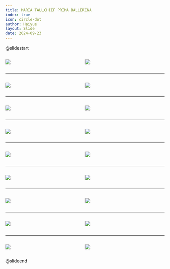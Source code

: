 ```yaml
---
title: MARIA TALLCHIEF PRIMA BALLERINA
index: true
icon: circle-dot
author: Haiyue
layout: Slide
date: 2024-09-23
---
```

 
@slidestart

<div style="display:flex">
<div style="flex:1">

![](/reading/english/Level-O/MARIA%20TALLCHIEF%20PRIMA%20BALLERINA/001.webp)
</div>
<div style="flex:1">

![](/reading/english/Level-O/MARIA%20TALLCHIEF%20PRIMA%20BALLERINA/002.webp)
</div>
</div>

---

<div style="display:flex">
<div style="flex:1">

![](/reading/english/Level-O/MARIA%20TALLCHIEF%20PRIMA%20BALLERINA/003.webp)
</div>
<div style="flex:1">

![](/reading/english/Level-O/MARIA%20TALLCHIEF%20PRIMA%20BALLERINA/004.webp)
</div>
</div>

---

<div style="display:flex">
<div style="flex:1">

![](/reading/english/Level-O/MARIA%20TALLCHIEF%20PRIMA%20BALLERINA/005.webp)
</div>
<div style="flex:1">

![](/reading/english/Level-O/MARIA%20TALLCHIEF%20PRIMA%20BALLERINA/006.webp)
</div>
</div>

---

<div style="display:flex">
<div style="flex:1">

![](/reading/english/Level-O/MARIA%20TALLCHIEF%20PRIMA%20BALLERINA/007.webp)
</div>
<div style="flex:1">

![](/reading/english/Level-O/MARIA%20TALLCHIEF%20PRIMA%20BALLERINA/008.webp)
</div>
</div>

---

<div style="display:flex">
<div style="flex:1">

![](/reading/english/Level-O/MARIA%20TALLCHIEF%20PRIMA%20BALLERINA/009.webp)
</div>
<div style="flex:1">

![](/reading/english/Level-O/MARIA%20TALLCHIEF%20PRIMA%20BALLERINA/010.webp)
</div>
</div>

---

<div style="display:flex">
<div style="flex:1">

![](/reading/english/Level-O/MARIA%20TALLCHIEF%20PRIMA%20BALLERINA/011.webp)
</div>
<div style="flex:1">

![](/reading/english/Level-O/MARIA%20TALLCHIEF%20PRIMA%20BALLERINA/012.webp)
</div>
</div>

---

<div style="display:flex">
<div style="flex:1">

![](/reading/english/Level-O/MARIA%20TALLCHIEF%20PRIMA%20BALLERINA/013.webp)
</div>
<div style="flex:1">

![](/reading/english/Level-O/MARIA%20TALLCHIEF%20PRIMA%20BALLERINA/014.webp)
</div>
</div>

---

<div style="display:flex">
<div style="flex:1">

![](/reading/english/Level-O/MARIA%20TALLCHIEF%20PRIMA%20BALLERINA/015.webp)
</div>
<div style="flex:1">

![](/reading/english/Level-O/MARIA%20TALLCHIEF%20PRIMA%20BALLERINA/016.webp)
</div>
</div>

---

<div style="display:flex">
<div style="flex:1">

![](/reading/english/Level-O/MARIA%20TALLCHIEF%20PRIMA%20BALLERINA/017.webp)
</div>
<div style="flex:1">

![](/reading/english/Level-O/MARIA%20TALLCHIEF%20PRIMA%20BALLERINA/018.webp)
</div>
</div>

@slideend